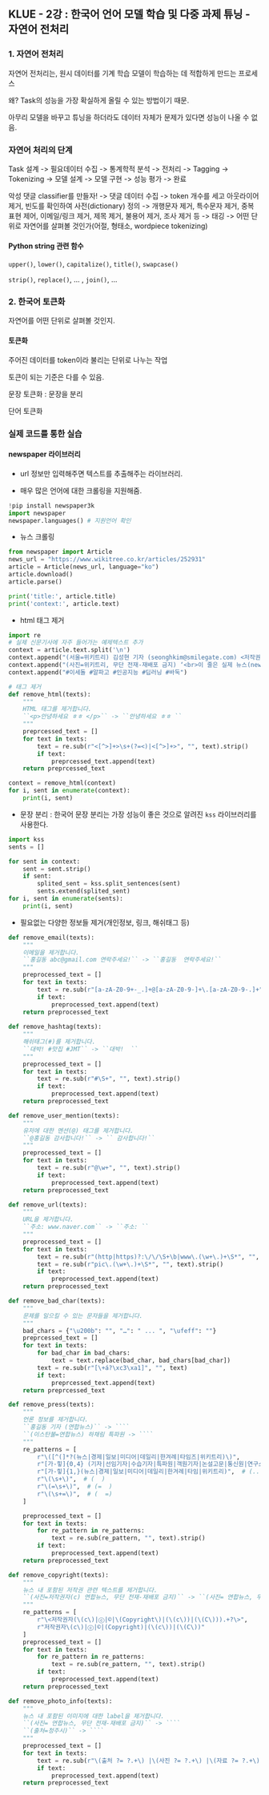 ## KLUE - 2강 : 한국어 언어 모델 학습 및 다중 과제 튜닝 - 자연어 전처리

### 1. 자연어 전처리

자연어 전처리는, 원시 데이터를 기계 학습 모델이 학습하는 데 적합하게 만드는 프로세스

왜? Task의 성능을 가장 확실하게 올릴 수 있는 방법이기 때문.

아무리 모델을 바꾸고 튜닝을 하더라도 데이터 자체가 문제가 있다면 성능이 나올 수 없음.

### 자연어 처리의 단계

Task 설계 -> 필요데이터 수집 -> 통계학적 분석 -> 전처리 -> Tagging -> Tokenizing -> 모델 설계 -> 모델 구현 -> 성능 평가 -> 완료

악성 댓글 classifier를 만들자! -> 댓글 데이터 수집 -> token 개수를 세고 아웃라이어 제거, 빈도를 확인하여 사전(dictionary) 정의 -> 개행문자 제거, 특수문자 제거, 중복 표현 제어, 이메일/링크 제거, 제목 제거, 불용어 제거, 조사 제거 등 -> 태깅 -> 어떤 단위로 자연어를 살펴볼 것인가(어절, 형태소, wordpiece tokenizing) 

#### Python string 관련 함수

`upper()`, `lower()`, `capitalize()`, `title()`, `swapcase()`

`strip()`, `replace()`, ... , `join()`, ...

### 2. 한국어 토큰화

자연어를 어떤 단위로 살펴볼 것인지.

#### 토큰화

주어진 데이터를 token이라 불리는 단위로 나누는 작업

토큰이 되는 기준은 다를 수 있음.

문장 토큰화 : 문장을 분리

단어 토큰화



### 실제 코드를 통한 실습

#### newspaper 라이브러리

- url 정보만 입력해주면 텍스트를 추출해주는 라이브러리.

- 매우 많은 언어에 대한 크롤링을 지원해줌.

```python
!pip install newspaper3k
import newspaper
newspaper.languages() # 지원언어 확인
```

- 뉴스 크롤링

```python
from newspaper import Article
news_url = "https://www.wikitree.co.kr/articles/252931"
article = Article(news_url, language="ko")
article.download()
article.parse()

print('title:', article.title)
print('context:', article.text)
```

- html 태그 제거

```python
import re
# 실제 신문기사에 자주 들어가는 예제텍스트 추가
context = article.text.split('\n')
context.append("(서울=위키트리) 김성현 기자 (seonghkim@smilegate.com) <저작권자(c) 무단전재-재배포 금지> ‘<br>이 줄은 실제 뉴스(news,)에 포함되지 않은 임시 데이터임을 알립니다…<br>‘")
context.append("(사진=위키트리, 무단 전재-재배포 금지) ‘<br>이 줄은 실제 뉴스(news,)에 포함되지 않은 임시 데이터임을 알립니다…<br>‘")
context.append("#이세돌 #알파고 #인공지능 #딥러닝 #바둑")

# 태그 제거
def remove_html(texts):
    """
    HTML 태그를 제거합니다.
    ``<p>안녕하세요 ㅎㅎ </p>`` -> ``안녕하세요 ㅎㅎ ``
    """
    preprcessed_text = []
    for text in texts:
        text = re.sub(r"<[^>]+>\s+(?=<)|<[^>]+>", "", text).strip()
        if text:
            preprcessed_text.append(text)
    return preprcessed_text

context = remove_html(context)
for i, sent in enumerate(context):
    print(i, sent)
```

- 문장 분리 : 한국어 문장 분리는 가장 성능이 좋은 것으로 알려진 `kss` 라이브러리를 사용한다.

```python
import kss
sents = []

for sent in context:
    sent = sent.strip()
    if sent:
        splited_sent = kss.split_sentences(sent)
        sents.extend(splited_sent)
for i, sent in enumerate(sents):
    print(i, sent)
```

- 필요없는 다양한 정보들 제거(개인정보, 링크, 해쉬태그 등)

```python
def remove_email(texts):
    """
    이메일을 제거합니다.
    ``홍길동 abc@gmail.com 연락주세요!`` -> ``홍길동  연락주세요!``
    """
    preprocessed_text = []
    for text in texts:
        text = re.sub(r"[a-zA-Z0-9+-_.]+@[a-zA-Z0-9-]+\.[a-zA-Z0-9-.]+", "", text).strip()
        if text:
            preprocessed_text.append(text)
    return preprocessed_text
    
def remove_hashtag(texts):
    """
    해쉬태그(#)를 제거합니다.
    ``대박! #맛집 #JMT`` -> ``대박!  ``
    """
    preprocessed_text = []
    for text in texts:
        text = re.sub(r"#\S+", "", text).strip()
        if text:
            preprocessed_text.append(text)
    return preprocessed_text

def remove_user_mention(texts):
    """
    유저에 대한 멘션(@) 태그를 제거합니다.
    ``@홍길동 감사합니다!`` -> `` 감사합니다!``
    """
    preprocessed_text = []
    for text in texts:
        text = re.sub(r"@\w+", "", text).strip()
        if text:
            preprocessed_text.append(text)
    return preprocessed_text

def remove_url(texts):
    """
    URL을 제거합니다.
    ``주소: www.naver.com`` -> ``주소: ``
    """
    preprocessed_text = []
    for text in texts:
        text = re.sub(r"(http|https)?:\/\/\S+\b|www\.(\w+\.)+\S*", "", text).strip()
        text = re.sub(r"pic\.(\w+\.)+\S*", "", text).strip()
        if text:
            preprocessed_text.append(text)
    return preprocessed_text

def remove_bad_char(texts):
    """
    문제를 일으킬 수 있는 문자들을 제거합니다.
    """
    bad_chars = {"\u200b": "", "…": " ... ", "\ufeff": ""}
    preprcessed_text = []
    for text in texts:
        for bad_char in bad_chars:
            text = text.replace(bad_char, bad_chars[bad_char])
        text = re.sub(r"[\+á?\xc3\xa1]", "", text)
        if text:
            preprcessed_text.append(text)
    return preprcessed_text

def remove_press(texts):
    """
    언론 정보를 제거합니다.
    ``홍길동 기자 (연합뉴스)`` -> ````
    ``(이스탄불=연합뉴스) 하채림 특파원 -> ````
    """
    re_patterns = [
        r"\([^(]*?(뉴스|경제|일보|미디어|데일리|한겨례|타임즈|위키트리)\)",
        r"[가-힣]{0,4} (기자|선임기자|수습기자|특파원|객원기자|논설고문|통신원|연구소장) ",  # 이름 + 기자
        r"[가-힣]{1,}(뉴스|경제|일보|미디어|데일리|한겨례|타임|위키트리)",  # (... 연합뉴스) ..
        r"\(\s+\)",  # (  )
        r"\(=\s+\)",  # (=  )
        r"\(\s+=\)",  # (  =)
    ]

    preprocessed_text = []
    for text in texts:
        for re_pattern in re_patterns:
            text = re.sub(re_pattern, "", text).strip()
        if text:
            preprocessed_text.append(text)    
    return preprocessed_text

def remove_copyright(texts):
    """
    뉴스 내 포함된 저작권 관련 텍스트를 제거합니다.
    ``(사진=저작권자(c) 연합뉴스, 무단 전재-재배포 금지)`` -> ``(사진= 연합뉴스, 무단 전재-재배포 금지)`` TODO 수정할 것
    """
    re_patterns = [
        r"\<저작권자(\(c\)|ⓒ|©|\(Copyright\)|(\(c\))|(\(C\))).+?\>",
        r"저작권자\(c\)|ⓒ|©|(Copyright)|(\(c\))|(\(C\))"
    ]
    preprocessed_text = []
    for text in texts:
        for re_pattern in re_patterns:
            text = re.sub(re_pattern, "", text).strip()
        if text:
            preprocessed_text.append(text)    
    return preprocessed_text

def remove_photo_info(texts):
    """
    뉴스 내 포함된 이미지에 대한 label을 제거합니다.
    ``(사진= 연합뉴스, 무단 전재-재배포 금지)`` -> ````
    ``(출처=청주시)`` -> ````
    """
    preprocessed_text = []
    for text in texts:
        text = re.sub(r"\(출처 ?= ?.+\) |\(사진 ?= ?.+\) |\(자료 ?= ?.+\)| \(자료사진\) |사진=.+기자 ", "", text).strip()
        if text:
            preprocessed_text.append(text)
    return preprocessed_text
```

